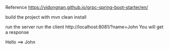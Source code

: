Reference https://yidongnan.github.io/grpc-spring-boot-starter/en/

build the project with 
mvn clean install

run the server 
run the client
http://localhost:8081/?name=John
You will get a response 

Hello ==> John
